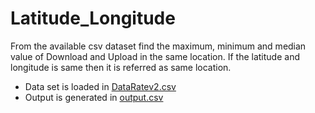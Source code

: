 # Latitude_Longitude
From the available csv dataset find the maximum, minimum and median value of Download and Upload in the same location. If the latitude and longitude is same then it is referred as same location.

* Data set is loaded in [DataRatev2.csv](https://github.com/Senthuran100/Latitude_Longitude/blob/main/DataRatev2.csv)
* Output is generated in [output.csv](https://github.com/Senthuran100/Latitude_Longitude/blob/main/output.csv)
